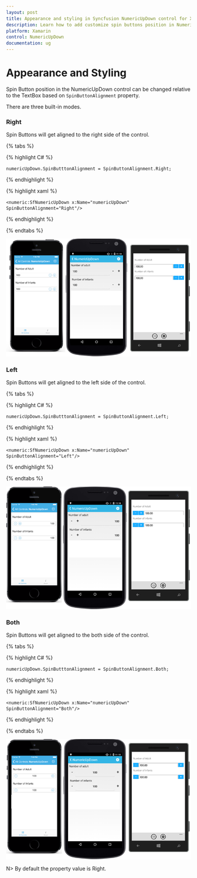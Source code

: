 ```yaml
---
layout: post
title: Appearance and styling in Syncfusion NumericUpDown control for Xamarin.Forms
description: Learn how to add customize spin buttons position in NumericUpDown.
platform: Xamarin
control: NumericUpDown
documentation: ug
---
```


# Appearance and Styling

Spin Button position in the NumericUpDown control can be changed relative to the TextBox based on `SpinButtonAlignment` property. 

There are three built-in modes.

### Right

Spin Buttons will get aligned to the right side of the control.

{% tabs %}

{% highlight C# %}

	numericUpDown.SpinButttonAlignment = SpinButtonAlignment.Right;

{% endhighlight %}

{% highlight xaml %}

	<numeric:SfNumericUpDown x:Name="numericUpDown" SpinButtonAlignment="Right"/>
	
{% endhighlight %}

{% endtabs %}


![](images/right.png)

### Left

Spin Buttons will get aligned to the left side of the control.

{% tabs %}

{% highlight C# %}

	numericUpDown.SpinButttonAlignment = SpinButtonAlignment.Left;

{% endhighlight %}

{% highlight xaml %}

	<numeric:SfNumericUpDown x:Name="numericUpDown" SpinButtonAlignment="Left"/>
	
{% endhighlight %}

{% endtabs %}


![](images/left.png)

### Both

Spin Buttons will get aligned to the both side of the control.

{% tabs %}

{% highlight C# %}

	numericUpDown.SpinButttonAlignment = SpinButtonAlignment.Both;

{% endhighlight %}

{% highlight xaml %}

	<numeric:SfNumericUpDown x:Name="numericUpDown" SpinButtonAlignment="Both"/>
	
{% endhighlight %}

{% endtabs %}


![](images/both.png)

N> By default the property value is Right.



